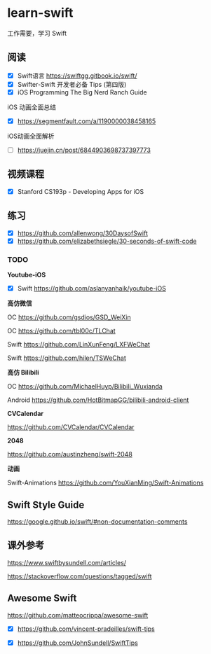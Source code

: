 # learn-swift
工作需要，学习 Swift

## 阅读
- [x] Swift语言 https://swiftgg.gitbook.io/swift/
- [x] Swifter-Swift 开发者必备 Tips (第四版)
- [x] iOS Programming The Big Nerd Ranch Guide  

iOS 动画全面总结
- [x] https://segmentfault.com/a/1190000038458165

iOS动画全面解析
- [ ] https://juejin.cn/post/6844903698737397773

## 视频课程
- [x] Stanford CS193p - Developing Apps for iOS

## 练习
- [x] https://github.com/allenwong/30DaysofSwift
- [x] https://github.com/elizabethsiegle/30-seconds-of-swift-code

### TODO

**Youtube-iOS**

- [x] Swift https://github.com/aslanyanhaik/youtube-iOS

**高仿微信**

OC https://github.com/gsdios/GSD_WeiXin

OC https://github.com/tbl00c/TLChat

Swift https://github.com/LinXunFeng/LXFWeChat

Swift https://github.com/hilen/TSWeChat

**高仿 Bilibili**

OC https://github.com/MichaelHuyp/Bilibili_Wuxianda

Android https://github.com/HotBitmapGG/bilibili-android-client 

**CVCalendar**

https://github.com/CVCalendar/CVCalendar

**2048**

https://github.com/austinzheng/swift-2048

**动画**

Swift-Animations https://github.com/YouXianMing/Swift-Animations


## Swift Style Guide
https://google.github.io/swift/#non-documentation-comments

## 课外参考

https://www.swiftbysundell.com/articles/

https://stackoverflow.com/questions/tagged/swift


## Awesome Swift
https://github.com/matteocrippa/awesome-swift

- [x] https://github.com/vincent-pradeilles/swift-tips

- [x] https://github.com/JohnSundell/SwiftTips
